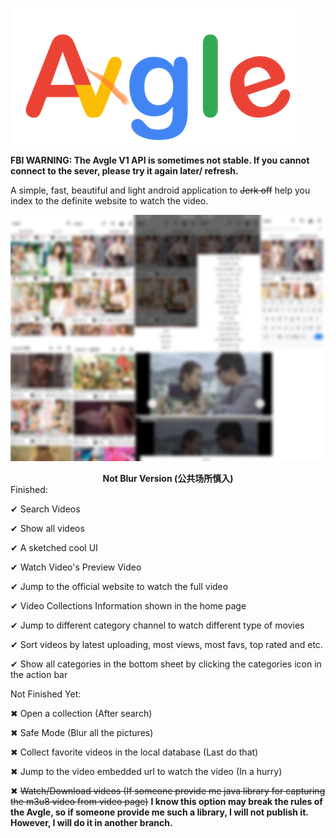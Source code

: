 ![Logo](./logo.png)

<b>FBI WARNING: The Avgle V1 API is sometimes not stable. If you cannot connect to the sever, please try it again later/ refresh.</b>

A simple, fast, beautiful and light android application to <del>Jerk off</del> help you index to the definite website to watch the video.

![Preview_blur](Preview1_blur.jpg)

<center><b><a herf="./Preview1.png">Not Blur Version (公共场所慎入)</b></a></center>
Finished:

✔ Search Videos

✔ Show all videos

✔ A sketched cool UI

✔ Watch Video's Preview Video

✔ Jump to the official website to watch the full video

✔ Video Collections Information shown in the home page

✔ Jump to different category channel to watch different type of movies

✔ Sort videos by latest uploading, most views, most favs, top rated and etc.

✔ Show all categories in the bottom sheet by clicking the categories icon in the action bar

Not Finished Yet:

✖ Open a collection (After search)

✖ Safe Mode (Blur all the pictures)

✖ Collect favorite videos in the local database (Last do that)

✖ Jump to the video embedded url to watch the video (In a hurry)

✖ <del>Watch/Download videos (If someone provide me java library for capturing the m3u8 video from video page)</del> **I know this option may break the rules of the Avgle, so if someone provide me such a library, I will not publish it. However, I will do it in another branch.**
